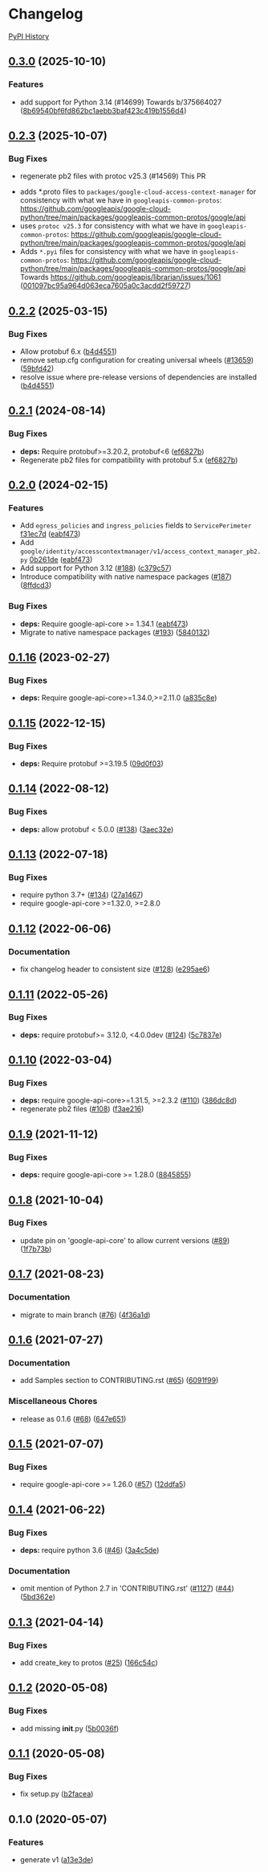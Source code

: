 # Changelog

[PyPI History][1]

[1]: https://pypi.org/project/google-cloud-access-context-manager/#history

## [0.3.0](https://github.com/googleapis/google-cloud-python/compare/google-cloud-access-context-manager-v0.2.3...google-cloud-access-context-manager-v0.3.0) (2025-10-10)


### Features

* add support for Python 3.14 (#14699) Towards b/375664027 ([8b69540bf6fd862bc1aebb3baf423c419b1556d4](https://github.com/googleapis/google-cloud-python/commit/8b69540bf6fd862bc1aebb3baf423c419b1556d4))

## [0.2.3](https://github.com/googleapis/google-cloud-python/compare/google-cloud-access-context-manager-v0.2.2...google-cloud-access-context-manager-v0.2.3) (2025-10-07)


### Bug Fixes

* regenerate pb2 files with protoc v25.3 (#14569) This PR
- adds *.proto files to `packages/google-cloud-access-context-manager`
for consistency with what we have in `googleapis-common-protos`:
https://github.com/googleapis/google-cloud-python/tree/main/packages/googleapis-common-protos/google/api
- uses `protoc v25.3` for consistency with what we have in
`googleapis-common-protos`:
https://github.com/googleapis/google-cloud-python/tree/main/packages/googleapis-common-protos/google/api
- Adds `*.pyi` files for consistency with what we have in
`googleapis-common-protos`:
https://github.com/googleapis/google-cloud-python/tree/main/packages/googleapis-common-protos/google/api
Towards https://github.com/googleapis/librarian/issues/1061 ([001097bc95a964d063eca7605a0c3acdd2f59727](https://github.com/googleapis/google-cloud-python/commit/001097bc95a964d063eca7605a0c3acdd2f59727))

## [0.2.2](https://github.com/googleapis/google-cloud-python/compare/google-cloud-access-context-manager-v0.2.1...google-cloud-access-context-manager-v0.2.2) (2025-03-15)


### Bug Fixes

* Allow protobuf 6.x ([b4d4551](https://github.com/googleapis/google-cloud-python/commit/b4d45514e4ab630334a54eb4201576062ecc1958))
* remove setup.cfg configuration for creating universal wheels ([#13659](https://github.com/googleapis/google-cloud-python/issues/13659)) ([59bfd42](https://github.com/googleapis/google-cloud-python/commit/59bfd42cf8a2eaeed696a7504890bce5aae815ce))
* resolve issue where pre-release versions of dependencies are installed ([b4d4551](https://github.com/googleapis/google-cloud-python/commit/b4d45514e4ab630334a54eb4201576062ecc1958))

## [0.2.1](https://github.com/googleapis/python-access-context-manager/compare/v0.2.0...v0.2.1) (2024-08-14)


### Bug Fixes

* **deps:** Require protobuf&gt;=3.20.2, protobuf&lt;6 ([ef6827b](https://github.com/googleapis/python-access-context-manager/commit/ef6827b2aa9519abf760ddd20cd9ea0f228c4272))
* Regenerate pb2 files for compatibility with protobuf 5.x ([ef6827b](https://github.com/googleapis/python-access-context-manager/commit/ef6827b2aa9519abf760ddd20cd9ea0f228c4272))

## [0.2.0](https://github.com/googleapis/python-access-context-manager/compare/v0.1.16...v0.2.0) (2024-02-15)


### Features

* Add `egress_policies` and `ingress_policies` fields to `ServicePerimeter` [f31ec7d](https://github.com/googleapis/googleapis/commit/f31ec7d4d1f27fd76594165ae41a344465e9f228) ([eabf473](https://github.com/googleapis/python-access-context-manager/commit/eabf4737124074f8107a0dac716cb68134edf721))
* Add `google/identity/accesscontextmanager/v1/access_context_manager_pb2.py` [0b261de](https://github.com/googleapis/googleapis/commit/0b261def1cb4c61a9ddbb8bf14b103ce6add1bce) ([eabf473](https://github.com/googleapis/python-access-context-manager/commit/eabf4737124074f8107a0dac716cb68134edf721))
* Add support for Python 3.12 ([#188](https://github.com/googleapis/python-access-context-manager/issues/188)) ([c379c57](https://github.com/googleapis/python-access-context-manager/commit/c379c573573207ef6e6f355aa569e19149ef2824))
* Introduce compatibility with native namespace packages ([#187](https://github.com/googleapis/python-access-context-manager/issues/187)) ([8ffdcd3](https://github.com/googleapis/python-access-context-manager/commit/8ffdcd31ecc4a4b8e18b8534257ff02c391339f7))


### Bug Fixes

* **deps:** Require google-api-core &gt;= 1.34.1 ([eabf473](https://github.com/googleapis/python-access-context-manager/commit/eabf4737124074f8107a0dac716cb68134edf721))
* Migrate to native namespace packages ([#193](https://github.com/googleapis/python-access-context-manager/issues/193)) ([5840132](https://github.com/googleapis/python-access-context-manager/commit/58401328a92f418cb43492459971a7f2b7d712f2))

## [0.1.16](https://github.com/googleapis/python-access-context-manager/compare/v0.1.15...v0.1.16) (2023-02-27)


### Bug Fixes

* **deps:** Require google-api-core&gt;=1.34.0,>=2.11.0 ([a835c8e](https://github.com/googleapis/python-access-context-manager/commit/a835c8ef404c56b06fd446ee177bcb59daf0353a))

## [0.1.15](https://github.com/googleapis/python-access-context-manager/compare/v0.1.14...v0.1.15) (2022-12-15)


### Bug Fixes

* **deps:** Require protobuf &gt;=3.19.5 ([09d0f03](https://github.com/googleapis/python-access-context-manager/commit/09d0f0342ef60981a57458228435626d69129f70))

## [0.1.14](https://github.com/googleapis/python-access-context-manager/compare/v0.1.13...v0.1.14) (2022-08-12)


### Bug Fixes

* **deps:** allow protobuf < 5.0.0 ([#138](https://github.com/googleapis/python-access-context-manager/issues/138)) ([3aec32e](https://github.com/googleapis/python-access-context-manager/commit/3aec32e555659b0581afdc2c2d2ed67c7de26c0d))

## [0.1.13](https://github.com/googleapis/python-access-context-manager/compare/v0.1.12...v0.1.13) (2022-07-18)


### Bug Fixes

* require python 3.7+ ([#134](https://github.com/googleapis/python-access-context-manager/issues/134)) ([27a1467](https://github.com/googleapis/python-access-context-manager/commit/27a1467e68d440b7c2a73a6b5dbcfe6bd199dd05))
* require google-api-core >=1.32.0, >=2.8.0


## [0.1.12](https://github.com/googleapis/python-access-context-manager/compare/v0.1.11...v0.1.12) (2022-06-06)


### Documentation

* fix changelog header to consistent size ([#128](https://github.com/googleapis/python-access-context-manager/issues/128)) ([e295ae6](https://github.com/googleapis/python-access-context-manager/commit/e295ae6b031d86543c54562f1011560272753898))

## [0.1.11](https://github.com/googleapis/python-access-context-manager/compare/v0.1.10...v0.1.11) (2022-05-26)


### Bug Fixes

* **deps:** require protobuf>= 3.12.0, <4.0.0dev ([#124](https://github.com/googleapis/python-access-context-manager/issues/124)) ([5c7837e](https://github.com/googleapis/python-access-context-manager/commit/5c7837eca6e49f465df306275f96ebece076364b))

## [0.1.10](https://github.com/googleapis/python-access-context-manager/compare/v0.1.9...v0.1.10) (2022-03-04)


### Bug Fixes

* **deps:** require google-api-core>=1.31.5, >=2.3.2 ([#110](https://github.com/googleapis/python-access-context-manager/issues/110)) ([386dc8d](https://github.com/googleapis/python-access-context-manager/commit/386dc8dccbfa4ffee275ae92543b83e9dfc6f05e))
* regenerate pb2 files ([#108](https://github.com/googleapis/python-access-context-manager/issues/108)) ([f3ae216](https://github.com/googleapis/python-access-context-manager/commit/f3ae216524db604166447ccec2d646fb038ce3bb))

## [0.1.9](https://www.github.com/googleapis/python-access-context-manager/compare/v0.1.8...v0.1.9) (2021-11-12)


### Bug Fixes

* **deps:** require google-api-core >= 1.28.0 ([8845855](https://www.github.com/googleapis/python-access-context-manager/commit/8845855497454dbf62edd65dee958057a959db41))

## [0.1.8](https://www.github.com/googleapis/python-access-context-manager/compare/v0.1.7...v0.1.8) (2021-10-04)


### Bug Fixes

* update pin on 'google-api-core' to allow current versions ([#89](https://www.github.com/googleapis/python-access-context-manager/issues/89)) ([1f7b73b](https://www.github.com/googleapis/python-access-context-manager/commit/1f7b73b947011999b82976027ade8218d58ac788))

## [0.1.7](https://www.github.com/googleapis/python-access-context-manager/compare/v0.1.6...v0.1.7) (2021-08-23)


### Documentation

* migrate to main branch ([#76](https://www.github.com/googleapis/python-access-context-manager/issues/76)) ([4f36a1d](https://www.github.com/googleapis/python-access-context-manager/commit/4f36a1dad07554ef676c7b01a9f1bd0e132bdb01))

## [0.1.6](https://www.github.com/googleapis/python-access-context-manager/compare/v0.1.5...v0.1.6) (2021-07-27)


### Documentation

* add Samples section to CONTRIBUTING.rst ([#65](https://www.github.com/googleapis/python-access-context-manager/issues/65)) ([6091f99](https://www.github.com/googleapis/python-access-context-manager/commit/6091f999347e91f24842030bf1fb2e528cd4a6b5))


### Miscellaneous Chores

* release as 0.1.6 ([#68](https://www.github.com/googleapis/python-access-context-manager/issues/68)) ([647e651](https://www.github.com/googleapis/python-access-context-manager/commit/647e6513cef26eabb593c6f3e7a41780bc20648c))

## [0.1.5](https://www.github.com/googleapis/python-access-context-manager/compare/v0.1.4...v0.1.5) (2021-07-07)


### Bug Fixes

* require google-api-core >= 1.26.0 ([#57](https://www.github.com/googleapis/python-access-context-manager/issues/57)) ([12ddfa5](https://www.github.com/googleapis/python-access-context-manager/commit/12ddfa58a5c4951da5753858701a83b297d38be2))

## [0.1.4](https://www.github.com/googleapis/python-access-context-manager/compare/v0.1.3...v0.1.4) (2021-06-22)


### Bug Fixes

* **deps:** require python 3.6 ([#46](https://www.github.com/googleapis/python-access-context-manager/issues/46)) ([3a4c5de](https://www.github.com/googleapis/python-access-context-manager/commit/3a4c5def322acc5bd16bdbeafef6d3235b5eadab))


### Documentation

* omit mention of Python 2.7 in 'CONTRIBUTING.rst' ([#1127](https://www.github.com/googleapis/python-access-context-manager/issues/1127)) ([#44](https://www.github.com/googleapis/python-access-context-manager/issues/44)) ([5bd362e](https://www.github.com/googleapis/python-access-context-manager/commit/5bd362e10d1fd84f31bca28345560dbb9f71437f))

## [0.1.3](https://www.github.com/googleapis/python-access-context-manager/compare/v0.1.2...v0.1.3) (2021-04-14)


### Bug Fixes

* add create_key to protos ([#25](https://www.github.com/googleapis/python-access-context-manager/issues/25)) ([166c54c](https://www.github.com/googleapis/python-access-context-manager/commit/166c54cd73d2cfac6d45df2a676389f252fd73e3))

## [0.1.2](https://www.github.com/googleapis/python-access-context-manager/compare/v0.1.1...v0.1.2) (2020-05-08)


### Bug Fixes

* add missing __init__.py ([5b0036f](https://www.github.com/googleapis/python-access-context-manager/commit/5b0036f6155ea90a7501076487cb048ce1640e0e))

## [0.1.1](https://www.github.com/googleapis/python-access-context-manager/compare/v0.1.0...v0.1.1) (2020-05-08)


### Bug Fixes

* fix setup.py ([b2facea](https://www.github.com/googleapis/python-access-context-manager/commit/b2faceabc0aab7a3e1a590d71fef3ede1113a08b))

## 0.1.0 (2020-05-07)


### Features

* generate v1 ([a13e3de](https://www.github.com/googleapis/python-access-context-manager/commit/a13e3de91ee249d6d0640977315881f3bef0c844))
